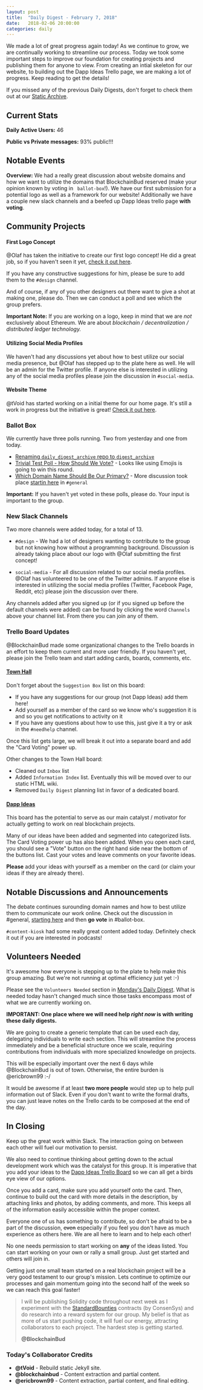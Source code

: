 ```yaml
---
layout: post
title:  "Daily Digest - February 7, 2018"
date:   2018-02-06 20:00:00
categories: daily
---
```


We made a lot of great progress again today! As we continue to grow, we are continually working to streamline our process. Today we took some important steps to improve our foundation for creating projects and publishing them for anyone to view.  From creating an intial skeleton for our website, to building out the Dapp Ideas Trello page, we are making a lot of progress. Keep reading to get the details!

If you missed any of the previous Daily Digests, don't forget to check them out at our [Static Archive](https://dappsociety.github.io/daily_digest_archive/).

## Current Stats
**Daily Active Users:** 46

**Public vs Private messages:** 93% public!!!

## Notable Events
**Overview:** We had a really great discussion about website domains and how we want to utilize the domains that BlockchainBud reserved (make your opinion known by voting in ` ballot-box`!).  We have our first submission for a potential logo as well as a framework for our website! Additionally we have a couple new slack channels and a beefed up Dapp Ideas trello page **with voting**. 

## Community Projects

#### First Logo Concept
@Olaf has taken the initiative to create our first logo concept! He did a great job, so if you haven't seen it yet, [check it out here](https://dappsociety.slack.com/archives/C95CY7JEN/p1518032966000732).

If you have any constructive suggestions for him, please be sure to add them to the `#design` channel.

And of course, if any of you other designers out there want to give a shot at making one, please do. Then we can conduct a poll and see which the group prefers.

**Important Note:** If you are working on a logo, keep in mind that we are *not* exclusively about Ethereum. We are about *blockchain / decentralization / distributed ledger technology.*

#### Utilizing Social Media Profiles
We haven't had any discussions yet about how to best utilize our social media presence, but @Olaf has stepped up to the plate here as well. He will be an admin for the Twitter profile. If anyone else is interested in utilizing any of the social media profiles please join the discussion in `#social-media`.

#### Website Theme
@tVoid has started working on a initial theme for our home page. It's still a work in progress but the initiative is great! [Check it out here](https://dappsociety.github.io/).

### Ballot Box
We currently have three polls running. Two from yesterday and one from today.

* [Renaming `daily_digest_archive` repo to `digest_archive`](https://dappsociety.slack.com/archives/C94SG4VK7/p1518037202000457)
* [Trivial Test Poll - How Should We Vote?](https://dappsociety.slack.com/archives/C94SG4VK7/p1517938181000786) - Looks like using Emojis is going to win this round.
* [Which Domain Name Should Be Our Primary?](https://dappsociety.slack.com/archives/C94SG4VK7/p1517938181000786) - More discussion took place [startin here](https://dappsociety.slack.com/archives/C93CZR93K/p1517992036000361) in `#general`

**Important:** If you haven't yet voted in these polls, please do. Your input is important to the group.

### New Slack Channels
Two more channels were added today, for a total of 13.

* `#design` - We had a lot of designers wanting to contribute to the group but not knowing how without a programming background. Discussion is already taking place about our logo with @Olaf submitting the first concept!

* `social-media` - For all discussion related to our social media profiles. @Olaf has volunteered to be one of the Twitter admins. If anyone else is interested in utilizing the social media profiles (Twitter, Facebook Page, Reddit, etc) please join the discussion over there.

Any channels added after you signed up (or if you signed up before the default channels were added) can be found by clicking the word `Channels` above your channel list. From there you can join any of them.

### Trello Board Updates
@BlockchainBud made some organizational changes to the Trello boards in an effort to keep them current and more user friendly. If you haven't yet, please join the Trello team and start adding cards, boards, comments, etc.

#### [Town Hall](https://trello.com/b/Gpm7rwac/town-hall)
Don't forget about the `Suggestion Box` list on this board:

* If you have any suggestions for our group (not Dapp Ideas) add them here!
* Add yourself as a member of the card so we know who's suggestion it is and so you get notifications to activity on it
* If you have any questions about how to use this, just give it a try or ask in the `#needhelp` channel.

Once this list gets large, we will break it out into a separate board and add the "Card Voting" power up.

Other changes to the Town Hall board:
* Cleaned out `Inbox` list
* Added `Information Index` list. Eventually this will be moved over to our static HTML wiki.
* Removed `Daily Digest` planning list in favor of a dedicated board.

#### [Dapp Ideas](https://trello.com/b/UNFkVdpL/dapp-ideas)
This board has the potential to serve as our main catalyst / motivator for actually getting to work on real blockchain projects.

Many of our ideas have been added and segmented into categorized lists. The Card Voting power up has also been added. When you open each card, you should see a "Vote" button on the right hand side near the bottom of the buttons list. Cast your votes and leave comments on your favorite ideas.

**Please** add your ideas with yourself as a member on the card (or claim your ideas if they are already there).

## Notable Discussions and Announcements
The debate continues surounding domain names and how to best utilize them to communicate our work online. Check out the discussion in #general, [starting here](https://dappsociety.slack.com/archives/C93CZR93K/p1517992036000361)
and then **go vote** in #ballot-box.

`#content-kiosk` had some really great content added today. Definitely check it out if you are interested in podcasts!

## Volunteers Needed
It's awesome how everyone is stepping up to the plate to help make this group amazing. But we're not running at optimal efficiency just yet :-)

Please see the `Volunteers Needed` section in [Monday's Daily Digest](https://dappsociety.github.io/daily_digest_archive/daily/2018/02/05/daily-digest.html). What is needed today hasn't changed much since those tasks encompass most of what we are currently working on.

**IMPORTANT: One place where we will need help _right now_ is with writing these daily digests.**

We are going to create a generic template that can be used each day, delegating individuals to write each section. This will streamline the process immediately and be a beneficial structure once we scale, requiring contributions from individuals with more specialized knowledge on projects.

This will be especially important over the next 6 days while @BlockchainBud is out of town. Otherwise, the entire burden is @ericbrown99 :-/

It would be awesome if at least **two more people** would step up to help pull information out of Slack. Even if you don't want to write the formal drafts, you can just leave notes on the Trello cards to be composed at the end of the day.

## In Closing
Keep up the great work within Slack. The interaction going on between each other will fuel our motivation to persist.

We also need to continue thinking about getting down to the actual development work which was the catalyst for this group. It is imperative that you add your ideas to the [Dapp Ideas Trello Board](https://trello.com/b/UNFkVdpL/dapp-ideas) so we can all get a birds eye view of our options.

Once you add a card, make sure you add yourself onto the card. Then, continue to build out the card with more details in the description, by attaching links and photos, by adding comments, and more. This keeps all of the information easily accessible within the proper context.

Everyone one of us has something to contribute, so don't be afraid to be a part of the discussion, ~~even~~ especially if you feel you don't have as much experience as others here. We are all here to learn and to help each other!

No one needs permission to start working on **any** of the ideas listed. You can start working on your own or rally a small group. Just get started and others will join in.

Getting just one small team started on a real blockchain project will be a very good testament to our group's mission. Lets continue to optimize our processes and gain momentum going into the second half of the week so we can reach this goal faster!

>I will be publishing Solidity code throughout next week as I experiment with the [StandardBounties](https://medium.com/gitcoin/integrating-standard-bounties-dc4cf62bf814) contracts (by ConsenSys) and do research into a reward system for our group. My belief is that as more of us start pushing code, it will fuel our energy, attracting collaborators to each project. The hardest step is getting started.
>
> __@BlockchainBud__


### Today's Collaborator Credits
* __@tVoid__ - Rebuild static Jekyll site.
* __@blockchainbud__ - Content extraction and partial content.
* __@ericbrown99__ - Content extraction, partial content, and final editing.
